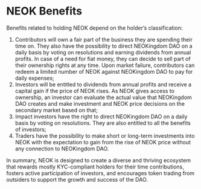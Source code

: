 # NEOK Benefits

Benefits related to holding NEOK depend on the holder’s classification:

1. Contributors will own a fair part of the business they are spending their time on. They also have the possibility to direct NEOKingdom DAO on a daily basis by voting on resolutions and earning dividends from annual profits. In case of a need for fiat money, they can decide to sell part of their ownership rights at any time. Upon market failure, contributors can redeem a limited number of NEOK against NEOKingdom DAO to pay for daily expenses;
2. Investors will be entitled to dividends from annual profits and receive a capital gain if the price of NEOK rises. As NEOK gives access to ownership, an investor can evaluate the actual value that NEOKingdom DAO creates and make investment and NEOK price decisions on the secondary market based on that;
3. Impact investors have the right to direct NEOKingdom DAO on a daily basis by voting on resolutions. They are also entitled to all the benefits of investors;
4. Traders have the possibility to make short or long-term investments into NEOK with the expectation to gain from the rise of NEOK price without any connection to NEOKingdom DAO.

In summary, NEOK is designed to create a diverse and thriving ecosystem that rewards mostly KYC-compliant holders for their time contributions, fosters active participation of investors, and encourages token trading from outsiders to support the growth and success of the DAO.
